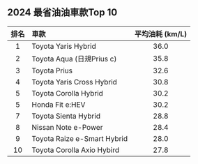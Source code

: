 ## 2024 最省油油車款Top 10

| 排名 | 車款                          | 平均油耗 (km/L) |
| :--: | :-------------------------- | :-----------: |
| 1  | Toyota Yaris Hybrid         | 36.0        |
| 2  | Toyota Aqua (日規Prius c)     | 35.8        |
| 3  | Toyota Prius                | 32.6        |
| 4  | Toyota Yaris Cross Hybrid   | 30.8        |
| 5  | Toyota Corolla Hybrid       | 30.2        |
| 5  | Honda Fit e\:HEV            | 30.2        |
| 7  | Toyota Sienta Hybrid        | 28.8        |
| 8  | Nissan Note e-Power         | 28.4        |
| 9  | Toyota Raize e-Smart Hybrid | 28.0        |
| 10 | Toyota Corolla Axio Hybird  | 27.8        |
